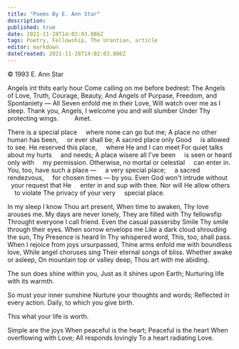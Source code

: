 ```yaml
---
title: "Poems By E. Ann Star"
description:
published: true
date: 2021-11-28T14:02:03.086Z
tags: Poetry, Fellowship, The Urantian, article
editor: markdown
dateCreated: 2021-11-28T14:02:03.086Z
---
```


<p class="v-card v-sheet theme--light grey lighten-3 px-2">© 1993 E. Ann Star</p>


Angels int thits early hour
Come calling on me before bedrest:
The Angels of Love, Truth, Courage, Beauty,
And Angels of Purpase, Freedom, and Spontaniety —
All Seven enfold me in their Love,
Will watch over me as I sleep.
Thank you, Angels,
I welcome you and will slumber
Under Thy protecting wings.
&nbsp; &nbsp; &nbsp; &nbsp; Amet.

There is a special place 
&nbsp; &nbsp; where none can go but me;
A place no other human has been,
&nbsp; &nbsp; or ever shall be;
A sacred place only Good 
&nbsp; &nbsp; is allowed to see.
He reserved this place, 
&nbsp; &nbsp; where He and I can meet
For quiet talks about my hurts 
&nbsp; &nbsp; and needs;
A place wisere all I've been 
&nbsp; &nbsp; is seen or heard only with 
&nbsp; &nbsp; my permission.
Otherwise, no mortal or celestial 
&nbsp; &nbsp; can enter in.
You, too, have such a place —
&nbsp; &nbsp; a very special place;
&nbsp; &nbsp; a sacred rendezvous,
&nbsp; &nbsp; for chosen times — by you.
Even God won't intrude without 
&nbsp; &nbsp; your request that He 
&nbsp; &nbsp; enter in and sup with thee.
Nor will He allow others 
&nbsp; &nbsp; to violate
The privacy of your very 
&nbsp; &nbsp; special place.


In my sleep I know Thou art present, 
When time to awaken, Thy love arouses me. 
My days are never lonely, 
They are filled with Thy fellowsfip 
Throught everyone I call friend.
Even the casual passersby
Smile Thy smile through their eyes.
When sorrow envelops me
Like a dark cloud shrouding the sun,
Thy Presence is heard
In Thy whispered word,
This, too, shall pass.
When I rejoice from joys ursurpassed,
Thine arms enfold me with boundless love,
While angel choruses sing
Their eternal songs of bliss.
Whether awake or asleep,
On mountain top or valley deep,
Thou art with me abiding.

The sun does shine within you,
Just as it shines upon Earth;
Nurturing life with its warmth.

So must your inner sunshine
Nurture your thoughts and words;
Reflected in every action.
Daily, to which you give birth.

This what your life is worth.

Simple are the joys
When peaceful is the heart;
Peaceful is the heart
When overflowing with Love;
All responds lovingly
To a heart radiating Love.

